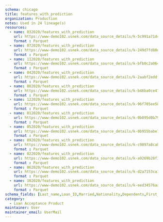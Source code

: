 ```yaml
---
schema: chicago
title: features_with_prediction
organization: Production
notes: Used in 24 lineage(s)
resources:
  - name: 032020/features_with_prediction 
    url: https://www-demo102.usnek.com/data_source_details/k-5c991a71dc4379dbae45ce2655e673f9bd6d9c69577247a4bffc4422b29857dc 
    format : Parquet
  - name: 072020/features_with_prediction 
    url: https://www-demo102.usnek.com/data_source_details/k-249d7fd80d2aa9bd742055d24f2f202f7f796f208e9193b5e95659bcb04ed2ad 
    format : Parquet
  - name: 112020/features_with_prediction 
    url: https://www-demo102.usnek.com/data_source_details/k-bfb0c2a064d447317138d212ce73e172e67c63b0286399dec2440fc9c714a443 
    format : Parquet
  - name: 042020/features_with_prediction 
    url: https://www-demo102.usnek.com/data_source_details/k-2aabf2eddf884ed15e955c88e5f01579c209bee548746e54be7c287bf63f1084 
    format : Parquet
  - name: 082020/features_with_prediction 
    url: https://www-demo102.usnek.com/data_source_details/k-b46ba0ce47cc5a3740ec469c7c126e384339c7006af1a12e58d8d629f226e149 
    format : Parquet
  - name: 122020/features_with_prediction 
    url: https://www-demo102.usnek.com/data_source_details/k-96f705ee58b98151eb486fb3575ae6506750565403279b1107253ea464f052a9 
    format : Parquet
  - name: 012020/features_with_prediction 
    url: https://www-demo102.usnek.com/data_source_details/k-0b895d0b797642bea9b09b7ab6d223e24db21decb9b941c01c7d46ad1d890560 
    format : Parquet
  - name: 052020/features_with_prediction 
    url: https://www-demo102.usnek.com/data_source_details/k-0b955babe732cd4f4cba4ef67fecc66aeedf39e5faccdae680f8dc9c24ffbf1a 
    format : Parquet
  - name: 092020/features_with_prediction 
    url: https://www-demo102.usnek.com/data_source_details/k-c9897a8cab680ba94fca7cacf71079ccc2cc60355c3b3fa2c5a9d9adddebd1db 
    format : Parquet
  - name: 022020/features_with_prediction 
    url: https://www-demo102.usnek.com/data_source_details/k-a9269b28f14fd056b705c876f2e7f38ce31eb200da768347dadb0104d0dd7a42 
    format : Parquet
  - name: 062020/features_with_prediction 
    url: https://www-demo102.usnek.com/data_source_details/k-d2a7153ca178ed2fa6246c303f63dead51f18c8e6823fc56111254346f77cf99 
    format : Parquet
  - name: 102020/features_with_prediction 
    url: https://www-demo102.usnek.com/data_source_details/k-eed34576aa595d10845bf9e2a1cb546273ac9704e278e19ee76bbc0c183d0565 
    format : Parquet
schema_fields: [Last_name,Loan_ID,Married,Nationality,Dependents,First_name,Property_Area,Education,Gender,Self_Employed,ApplicantIncome,CoapplicantIncome,LoanAmount,Loan_Amount_Term,Credit_History,Married_Yes,Education_Not Graduate,Self_Employed_Yes,Dependents_3+,Property_Area_Semiurban,Dependents_1,Property_Area_Urban,Dependents_2,predict,Loan_Status,Education_Not_Graduate,p0,p1]
category:
  - Loan Acceptance Product
maintainer: User
maintainer_email: UserMail
---
```


